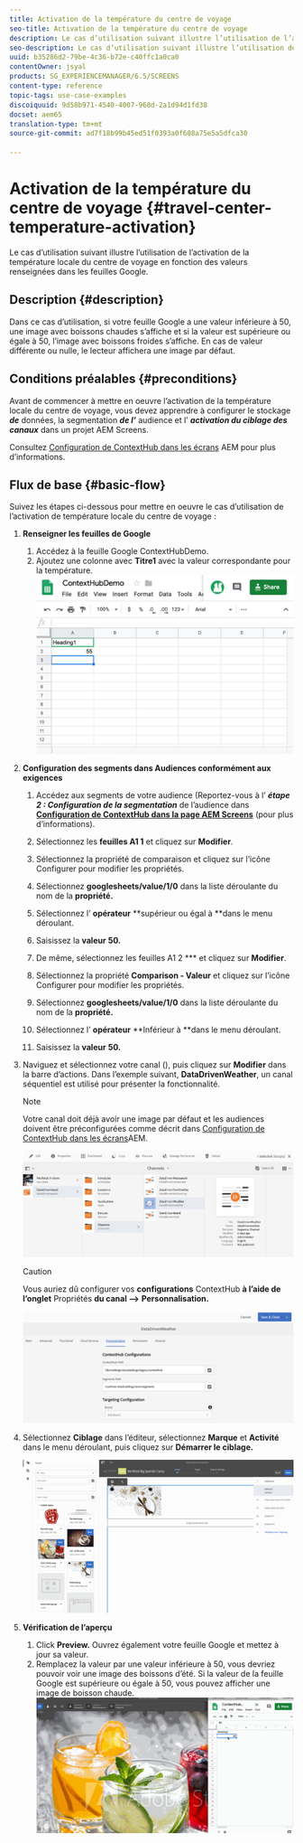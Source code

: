 ```yaml
---
title: Activation de la température du centre de voyage
seo-title: Activation de la température du centre de voyage
description: Le cas d’utilisation suivant illustre l’utilisation de l’activation de la température locale du centre de voyage en fonction des valeurs renseignées dans les feuilles Google.
seo-description: Le cas d’utilisation suivant illustre l’utilisation de l’activation de la température locale du centre de voyage en fonction des valeurs renseignées dans les feuilles Google.
uuid: b35286d2-79be-4c36-b72e-c40ffc1a0ca0
contentOwner: jsyal
products: SG_EXPERIENCEMANAGER/6.5/SCREENS
content-type: reference
topic-tags: use-case-examples
discoiquuid: 9d58b971-4540-4007-968d-2a1d94d1fd38
docset: aem65
translation-type: tm+mt
source-git-commit: ad7f18b99b45ed51f0393a0f608a75e5a5dfca30

---
```



# Activation de la température du centre de voyage {#travel-center-temperature-activation}

Le cas d’utilisation suivant illustre l’utilisation de l’activation de la température locale du centre de voyage en fonction des valeurs renseignées dans les feuilles Google.

## Description {#description}

Dans ce cas d’utilisation, si votre feuille Google a une valeur inférieure à 50, une image avec boissons chaudes s’affiche et si la valeur est supérieure ou égale à 50, l’image avec boissons froides s’affiche. En cas de valeur différente ou nulle, le lecteur affichera une image par défaut.

## Conditions préalables {#preconditions}

Avant de commencer à mettre en oeuvre l’activation de la température locale du centre de voyage, vous devez apprendre à configurer le stockage ***de*** données, la segmentation ***de l’*** audience et l’ ***activation du ciblage des canaux*** dans un projet AEM Screens.

Consultez [Configuration de ContextHub dans les écrans](configuring-context-hub.md) AEM pour plus d’informations.

## Flux de base {#basic-flow}

Suivez les étapes ci-dessous pour mettre en oeuvre le cas d’utilisation de l’activation de température locale du centre de voyage :

1. **Renseigner les feuilles de Google**

   1. Accédez à la feuille Google ContextHubDemo.
   1. Ajoutez une colonne avec **Titre1** avec la valeur correspondante pour la température.
   ![screen_shot_2019-05-08at112911am](assets/screen_shot_2019-05-08at112911am.png)

1. **Configuration des segments dans Audiences conformément aux exigences**

   1. Accédez aux segments de votre audience (Reportez-vous à l’ ***étape 2 : Configuration de la segmentation*** de l’audience dans **[Configuration de ContextHub dans la page AEM Screens](configuring-context-hub.md)** (pour plus d’informations).

   1. Sélectionnez les **feuilles A1 1** et cliquez sur **Modifier**.

   1. Sélectionnez la propriété de comparaison et cliquez sur l’icône Configurer pour modifier les propriétés.
   1. Sélectionnez **googlesheets/value/1/0** dans la liste déroulante du nom de la **propriété.**

   1. Sélectionnez l’ **opérateur** **supérieur ou égal à **dans le menu déroulant.

   1. Saisissez la **valeur** **50.**

   1. De même, sélectionnez les feuilles A1 2 *** et cliquez sur **Modifier**.

   1. Sélectionnez la propriété **Comparison - Valeur** et cliquez sur l’icône Configurer pour modifier les propriétés.
   1. Sélectionnez **googlesheets/value/1/0** dans la liste déroulante du nom de la **propriété.**

   1. Sélectionnez l’ **opérateur** **Inférieur à **dans le menu déroulant.

   1. Saisissez la **valeur** **50.**

1. Naviguez et sélectionnez votre canal (), puis cliquez sur **Modifier** dans la barre d’actions. Dans l’exemple suivant, **DataDrivenWeather**, un canal séquentiel est utilisé pour présenter la fonctionnalité.

   >[!NOTE]
   >
   >Votre canal doit déjà avoir une image par défaut et les audiences doivent être préconfigurées comme décrit dans [Configuration de ContextHub dans les écrans](configuring-context-hub.md)AEM.

   ![screen_shot_2019-05-08at113022am](assets/screen_shot_2019-05-08at113022am.png)

   >[!CAUTION]
   >
   >Vous auriez dû configurer vos **configurations** ContextHub **à l’aide de l’onglet** Propriétés **du canal —&gt;** **Personnalisation.**

   ![screen_shot_2019-05-08at114106am](assets/screen_shot_2019-05-08at114106am.png)

1. Sélectionnez **Ciblage** dans l’éditeur, sélectionnez **Marque** et **Activité** dans le menu déroulant, puis cliquez sur **Démarrer le ciblage.**

   ![new_activity3](assets/new_activity3.gif)

1. **Vérification de l’aperçu**

   1. Click **Preview.** Ouvrez également votre feuille Google et mettez à jour sa valeur.
   1. Remplacez la valeur par une valeur inférieure à 50, vous devriez pouvoir voir une image des boissons d’été. Si la valeur de la feuille Google est supérieure ou égale à 50, vous pouvez afficher une image de boisson chaude.
   ![result3](assets/result3.gif)

